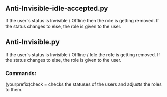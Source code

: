 ## Anti-Invisible-idle-accepted.py	

  If the user's status is Invisible / Offline
  then the role is getting removed.
  If the status changes to else, the role is given to the user.
  
## Anti-Invisible.py

  If the user's status is Invisible / Offline / Idle
  the role is getting removed.
  If the status changes to else, the role is given to the user.

### Commands:

(yourprefix)check = checks the statuses of the users and adjusts the roles to them.
